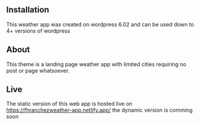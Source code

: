 ## Installation
This weather app was created on wordpress 6.02 and can be used down to 4+ versions of wordpress

## About
This theme is a landing page weather app with limited cities requiring no post or page whatsoever.

## Live
The static version of this web app is hosted live on https://fhranchezweather-app.netlify.app/ the dynamic version is comming soon